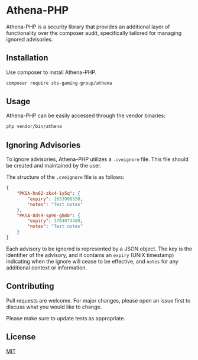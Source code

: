 # Athena-PHP

Athena-PHP is a security library that provides an additional layer of functionality over the composer audit, specifically tailored for managing ignored advisories.

## Installation

Use composer to install Athena-PHP.

```bash
composer require sts-gaming-group/athena
```

## Usage

Athena-PHP can be easily accessed through the vendor binaries:

```bash
php vendor/bin/athena
```

## Ignoring Advisories

To ignore advisories, Athena-PHP utilizes a `.cveignore` file. This file should be created and maintained by the user.

The structure of the `.cveignore` file is as follows:

```json
{
    "PKSA-hn62-zkx4-1y5q": {
        "expiry": 1653908558,
        "notes": "Test notes"
    },
    "PKSA-8ds9-sp96-ghmb": {
        "expiry": 1704074400,
        "notes": "Test notes"
    }
}
```

Each advisory to be ignored is represented by a JSON object. The key is the identifier of the advisory, and it contains an `expiry` (UNIX timestamp) indicating when the ignore will cease to be effective, and `notes` for any additional context or information.

## Contributing

Pull requests are welcome. For major changes, please open an issue first to discuss what you would like to change.

Please make sure to update tests as appropriate.

## License

[MIT](https://choosealicense.com/licenses/mit/)
